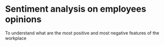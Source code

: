 # Sentiment analysis on employees opinions
To understand what are the most positive and most negative features of the workplace
